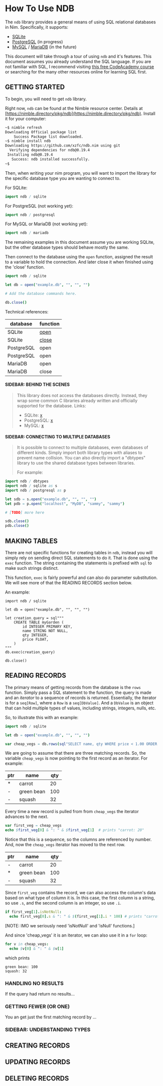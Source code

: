 # How To Use NDB

The `ndb` library provides a general means of using SQL relational databases in Nim. Specifically, it supports:

* [SQLite](https://sqlite.org/index.html)
* [PostgreSQL](https://www.postgresql.org/) (in progress)
* [MySQL](https://www.oracle.com/mysql/) / [MariaDB](https://mariadb.org/) (in the future)

This document will take through a tour of using `ndb` and it's features. This document assumes you already understand the SQL language. If you are not familiar with SQL, I recommend visiting [this free CodeAcademy course](https://www.codecademy.com/learn/learn-sql) or searching for the many other resources online for learning SQL first.

## GETTING STARTED

To begin, you will need to get `ndb` library.

Right now, `ndb` can be found at the Nimble resource center. Details at [https://nimble.directory/pkg/ndb](https://nimble.directory/pkg/ndb). Install it for your computer:

```bash
~$ nimble refresh
Downloading Official package list
    Success Package list downloaded.
~$ nimble install ndb
Downloading https://github.com/xzfc/ndb.nim using git
  Verifying dependencies for ndb@0.19.4
 Installing ndb@0.19.4
   Success: ndb installed successfully.
~$
```

Then, when writing your nim program, you will want to import the library for the specific database type you are wanting to connect to.

For SQLite:

```nim
import ndb / sqlite
```

For PostgreSQL (not working yet):

```nim
import ndb / postgresql
```

For MySQL or MariaDB (not working yet):

```nim
import ndb / mariadb
```

The remaining examples in this document assume you are working SQLite, but the other database types should behave mostly the same.

Then connect to the database using the `open` function, assigned the result to a variable to hold the connection. And later close it when finished using the 'close' function.

```nim
import ndb / sqlite

let db = open("example.db", "", "", "")

# Add the database commands here.

db.close()
```

Technical references:

database   | function
---------- | --------
SQLite     | [open](https://xzfc.github.io/ndb.nim/v0.19.4/sqlite.html#open%2Cstring%2Cstring%2Cstring%2Cstring)
SQLite     | [close](https://xzfc.github.io/ndb.nim/v0.19.4/sqlite.html#close%2CDbConn)
PostgreSQL | open
PostgreSQL | open
MariaDB    | open
MariaDB    | close

#### SIDEBAR: BEHIND THE SCENES

> This library does not access the databases directly. Instead, they wrap some common C libraries already written and officially supported for the database. Links:
> 
> * SQLite: [x]()
> * PostgreSQL: [x]()
> * MySQL: [x]()

#### SIDEBAR: CONNECTING TO MULTIPLE DATABASES

> It is possible to connect to multiple databases, even databases of different kinds. Simply import both library types with aliases to prevent name collision. You can also directly import a "dbtypes" library to use the shared database types between libraries.
> 
> For example:
> 
```nim
import ndb / dbtypes
import ndb / sqlite as s
import ndb / postgresql as p

let sdb = s.open("example.db", "", "", "")
let pdb = p.open("localhost", "MyDB", "sammy", "sammy")

# [TODO] more here

sdb.close()
pdb.close()
```

## MAKING TABLES

There are not specific functions for creating tables in `ndb`, instead you will simply rely on sending direct SQL statements to do it. That is done using the `exec` function. The string containing the statements is prefixed with `sql` to make such strings distinct.

This function, `exec` is fairly powerful and can also do parameter substitution. We will see more of that the READING RECORDS section below.

An example:

```
import ndb / sqlite

let db = open("example.db", "", "", "")

let creation_query = sql"""
    CREATE TABLE myGarden (
        id INTEGER PRIMARY KEY,
        name STRING NOT NULL,
        qty INTEGER,
        price FLOAT,
    )
"""
db.exec(creation_query)

db.close()
```

## READING RECORDS

The primary means of getting records from the database is the `rows` function. Simply pass a SQL statement to the function, the query is made and an *iterator* to a sequence of records is returned. Essentially, the iterator is for a `seq[Row]`, where a `Row` is a `seq[DbValue]`. And a `DbValue` is an object that can hold multiple types of values, including strings, integers, nulls, etc.

So, to illustrate this with an example:

```nim
import ndb / sqlite

let db = open("example.db", "", "", "")

var cheap_vegs = db.rows(sql"SELECT name, qty WHERE price < 1.00 ORDER BY name")
```

We are going to assume that there are three matching records. So, the variable `cheap_vegs` is now pointing to the first record as an iterator. For example:

ptr |name       |qty
----|-----------|---
*   |carrot     | 20
-   |green bean |100
-   |squash     | 32

Every time a new record is pulled from from `cheap_vegs` the iterator advances to the next.

```nim
var first_veg = cheap_vegs
echo $first_veg[0] & ": " & $first_veg[1]  # prints "carrot: 20"
```

Notice that this is a sequence, so the columns are referenced by number.
And, now the `cheap_vegs` iterator has moved to the next row.

ptr |name       |qty
----|-----------|---
-   |carrot     | 20
*   |green bean |100
-   |squash     | 32

Since `first_veg` contains the record, we can also access the column's data based on what type of column it is. In this case, the first column is a string, so use `.s`, and the second column is an integer, so use `.i`.

```nim
if first_veg[1].isNotNull:
  echo first_veg[0].s & ": " & $(first_veg[1].i * 100) # prints "carrot: 2000"
```

[NOTE: IMO we seriously need 'isNotNull' and 'isNull' functions.]

And since 'cheap_vegs' it is an iterator, we can also use it in a `for` loop:

```nim
for v in cheap_vegs:
  echo $v[0] & ": " & $v[1]
```

which prints

```
green bean: 100
squash: 32
```

### HANDLING NO RESULTS

If the query had return no results...

### GETTING FEWER (OR ONE)

You an get just the first matching record by ...

### SIDEBAR: UNDERSTANDING TYPES

## CREATING RECORDS

## UPDATING RECORDS

## DELETING RECORDS
